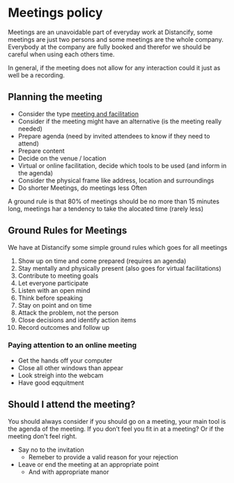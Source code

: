 # Meetings policy

Meetings are an unavoidable part of everyday work at Distancify, some meetings are just two persons and some meetings are the whole company.
Everybody at the company are fully booked and therefor we should be careful when using each others time.

In general, if the meeting does not allow for any interaction could it just as well be a recording.

## Planning the meeting

- Consider the type [meeting and facilitation](meetings-definitions.md)
- Consider if the meeting might have an alternative (is the meeting really needed)
- Prepare agenda (need by invited attendees to know if they need to attend)
- Prepare content
- Decide on the venue / location
- Virtual or online facilitation, decide which tools to be used (and inform in the agenda)
- Consider the physical frame like address, location and surroundings
- Do shorter Meetings, do meetings less Often

A ground rule is that 80% of meetings should be no more than 15 minutes long, meetings har a tendency to take the alocated time (rarely less)

## Ground Rules for Meetings
We have at Distancify some simple ground rules which goes for all meetings

1. Show up on time and come prepared (requires an agenda)
1. Stay mentally and physically present (also goes for virtual facilitations)
1. Contribute to meeting goals
1. Let everyone participate
1. Listen with an open mind
1. Think before speaking
1. Stay on point and on time
1. Attack the problem, not the person
1. Close decisions and identify action items
1. Record outcomes and follow up

### Paying attention to an online meeting

- Get the hands off your computer
- Close all other windows than appear
- Look streigh into the webcam
- Have good eqquitment

## Should I attend the meeting?
You should always consider if you should go on a meeting, your main tool is the agenda of the meeting. If you don’t feel you fit in at a meeting? Or if the meeting don't feel right.

- Say no to the invitation
	- Remeber to provide a valid reason for your rejection
- Leave or end the meeting at an appropriate point
	- And with appropriate manor